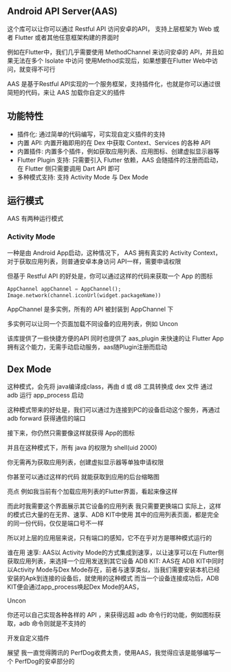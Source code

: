 ## Android API Server(AAS)
这个库可以让你可以通过 Restful API 访问安卓的API，
支持上层框架为 Web 或者 Flutter 或者其他任意框架构建的界面时

例如在Flutter中，我们几乎需要使用 MethodChannel 来访问安卓的 API，并且如果无法在多个 Isolate 中访问
使用Method实现后，如果想要在Flutter Web中访问，就变得不可行

AAS 是基于Restful API实现的一个服务框架，支持插件化，也就是你可以通过很简短的代码，来让 AAS 加载你自定义的插件

## 功能特性

- 插件化: 通过简单的代码编写，可实现自定义插件的支持
- 内置 API: 内置开箱即用的在 Dex 中获取 Context、Services 的各种 API
- 内置插件: 内置多个插件，例如获取应用列表、应用图标、创建虚拟显示器等
- Flutter Plugin 支持: 只需要引入 Flutter 依赖，AAS 会随插件的注册而启动，在 Flutter 侧只需要调用 Dart API 即可
- 多种模式支持: 支持 Activity Mode 与 Dex Mode

## 运行模式

AAS 有两种运行模式

### Activity Mode

一种是由 Android App启动，这种情况下，
AAS 拥有真实的 Activity Context，对于获取应用列表，则普通安卓本身访问 API一样，需要申请权限

但基于 Restful API 的好处是，你可以通过这样的代码来获取一个 App 的图标

```dart
AppChannel appChannel = AppChannel();
Image.network(channel.iconUrl(widget.packageName))
```

AppChannel 是多实例，所有的 API 被封装到 AppChannel 下

多实例可以让同一个页面加载不同设备的应用列表，例如 Uncon


该库提供了一些快捷方便的API
同时也提供了 aas_plugin 来快速的让 Flutter App拥有这个能力，无需手动启动服务，aas随Plugin注册而启动

## Dex Mode
这种模式，会先将 java编译成class，再由 d 或 d8 工具转换成 dex 文件
通过 adb 运行 app_process 启动

这种模式带来的好处是，我们可以通过为连接到PC的设备启动这个服务，再通过 adb forward 获得通信的端口

接下来，你仍然只需要像这样就获得 App的图标

并且在这种模式下，所有 java 的权限为 shell(uid 2000)

你无需再为获取应用列表，创建虚拟显示器等单独申请权限

你甚至可以通过这样的代码
就能获取到应用的后台缩略图

亮点
例如我当前有个加载应用列表的Flutter界面，看起来像这样

而此时我需要这个界面展示其它设备的应用列表
我只需要更换端口
实际上，这样的模式已大量的在无界、速享、ADB KIT中使用
其中的应用列表页面，都是完全的同一份代码，仅仅是端口号不一样

所以对上层的应用层来说，只有端口的感知，它不在乎对方是哪种模式运行的

谁在用
速享: AAS以 Activity Mode的方式集成到速享，以让速享可以在 Flutter侧获取应用列表，来选择一个应用发送到其它设备
ADB KIT: AAS在 ADB KIT中同时以Activity Mode与Dex Mode存在，前者与速享类似，当我们需要安装本机已经安装的Apk到连接的设备后，就使用的这种模式
而当一个设备连接成功后，ADB KIT便会通过app_process唤起Dex Mode的AAS，

Uncon

你还可以自己实现各种各样的 API ，来获得远超 adb 命令行的功能，例如图标获取，adb 命令则就是不支持的

开发自定义插件

展望
我一直觉得腾讯的 PerfDog收费太贵，使用AAS，我觉得应该是能够编写一个 PerfDog的安卓部分的